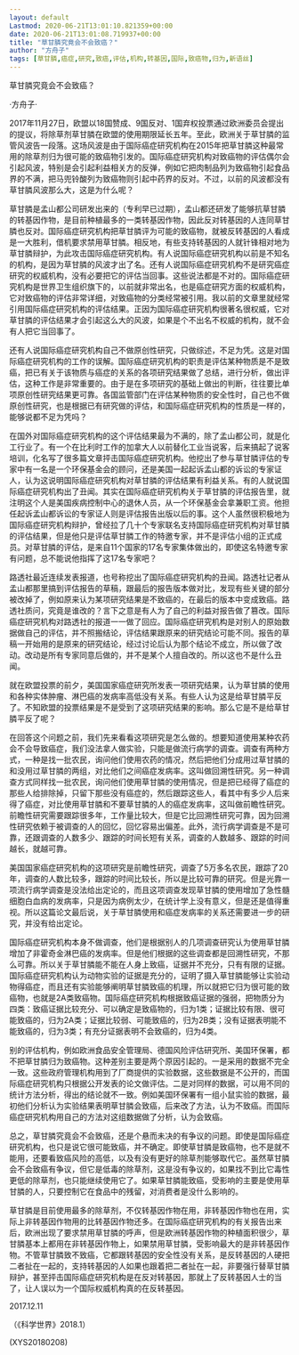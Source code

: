 ```yaml
---
layout: default
Lastmod: 2020-06-21T13:01:10.821359+00:00
date: 2020-06-21T13:01:08.719937+00:00
title: "草甘膦究竟会不会致癌？"
author: "方舟子"
tags: [草甘膦,癌症,研究,致癌,评估,机构,转基因,国际,致癌物,归为,新语丝]
---
```


草甘膦究竟会不会致癌？

·方舟子·

2017年11月27日，欧盟以18国赞成、9国反对、1国弃权投票通过欧洲委员会提出的提议，将除草剂草甘膦在欧盟的使用期限延长五年。至此，欧洲关于草甘膦的监管风波告一段落。这场风波是由于国际癌症研究机构在2015年把草甘膦这种最常用的除草剂归为很可能的致癌物引发的。国际癌症研究机构对致癌物的评估偶尔会引起风波，特别是会引起利益相关方的反弹，例如它把肉制品列为致癌物引起食品界的不满，把马兜铃酸列为致癌物则引起中药界的反对。不过，以前的风波都没有草甘膦风波那么大，这是为什么呢？

草甘膦是孟山都公司研发出来的（专利早已过期），孟山都还研发了能够抗草甘膦的转基因作物，是目前种植最多的一类转基因作物，因此反对转基因的人连同草甘膦也反对。国际癌症研究机构把草甘膦评为可能的致癌物，就被反转基因的人看成是一大胜利，借机要求禁用草甘膦。相反地，有些支持转基因的人就针锋相对地为草甘膦辩护，为此攻击国际癌症研究机构。有人说国际癌症研究机构以前是不知名的机构，是因为草甘膦的风波才出了名。还有人说国际癌症研究机构不是研究癌症研究的权威机构，没有必要把它的评估当回事。这些说法都是不对的。国际癌症研究机构是世界卫生组织旗下的，以前就非常出名，也是癌症研究方面的权威机构，它对致癌物的评估非常详细，对致癌物的分类经常被引用。我以前的文章里就经常引用国际癌症研究机构的评估结果。正因为国际癌症研究机构很著名很权威，它对草甘膦的评估结果才会引起这么大的风波，如果是个不出名不权威的机构，就不会有人把它当回事了。

还有人说国际癌症研究机构自己不做原创性研究，只做综述，不足为凭。这是对国际癌症研究机构的工作的误解。国际癌症研究机构的职责是评估某种物质是不是致癌，把已有关于该物质与癌症的关系的各项研究结果做了总结，进行分析，做出评估，这种工作是非常重要的。由于是在多项研究的基础上做出的判断，往往要比单项原创性研究结果更可靠。各国监管部门在评估某种物质的安全性时，自己也不做原创性研究，也是根据已有研究做的评估，和国际癌症研究机构的性质是一样的，能够说都不足为凭吗？

在国外对国际癌症研究机构的这个评估结果最为不满的，除了孟山都公司，就是化工行业了。有一个在比利时工作的加拿大人以前替化工业当说客，后来搞起了说客培训，化名写了很多篇文章抨击国际癌症研究机构。他挖出了参与草甘膦评估的专家中有一名是一个环保基金会的顾问，还是美国一起起诉孟山都的诉讼的专家证人，认为这说明国际癌症研究机构对草甘膦的评估结果有利益关系。有的人就说国际癌症研究机构出了丑闻。其实在国际癌症研究机构关于草甘膦的评估报告里，就注明这个人是美国疾病控制中心的退休人员，从一个环保基金会拿兼职工资。他担任起诉孟山都诉讼的专家证人则是评估报告出版以后的事。这个人虽然很积极地为国际癌症研究机构辩护，曾经拉了几十个专家联名支持国际癌症研究机构对草甘膦的评估结果，但是他只是评估草甘膦工作的特邀专家，并不是评估小组的正式成员。对草甘膦的评估，是来自11个国家的17名专家集体做出的，即使这名特邀专家有问题，总不能说他指挥了这17名专家吧？

路透社最近连续发表报道，也号称挖出了国际癌症研究机构的丑闻。路透社记者从孟山都那里搞到评估报告的草稿，跟最后的报告版本做对比，发现有些关键的部分被改掉了，例如原来认为某项研究结果是不致癌的，在最后的版本中变成致癌。路透社质问，究竟是谁改的？言下之意是有人为了自己的利益对报告做了篡改。国际癌症研究机构对路透社的报道一一做了回应。国际癌症研究机构是对别人的原始数据做自己的评估，并不照搬结论，评估结果跟原来的研究结论可能不同。报告的草稿一开始用的是原来的研究结论，经过讨论后认为那个结论不成立，所以做了改动。改动是所有专家同意后做的，并不是某个人擅自改的。所以这也不是什么丑闻。

就在欧盟投票的前夕，美国国家癌症研究所发表一项研究结果，认为草甘膦的使用和各种实体肿瘤、淋巴癌的发病率高低没有关系。有些人认为这是给草甘膦平反了。不知欧盟的投票结果是不是受到了这项研究结果的影响。那么它是不是给草甘膦平反了呢？

在回答这个问题之前，我们先来看看这项研究是怎么做的。想要知道使用某种农药会不会导致癌症，我们没法拿人做实验，只能是做流行病学的调查。调查有两种方式，一种是找一批农民，询问他们使用农药的情况，然后把他们分成用过草甘膦的和没用过草甘膦的两组，对比他们之间癌症发病率。这叫做回溯性研究。另一种调查方式同样找一批农民，询问他们使用草甘膦的使用情况，但是把已经得了癌症的那些人给排除掉，只留下那些没有癌症的，然后跟踪这些人，看其中有多少人后来得了癌症，对比使用草甘膦和不要草甘膦的人的癌症发病率，这叫做前瞻性研究。前瞻性研究需要跟踪很多年，工作量比较大，但是它比回溯性研究可靠，因为回溯性研究依赖于被调查的人的回忆，回忆容易出偏差。此外，流行病学调查是不是可靠，还跟调查的人数多少、跟踪的时间长短有关系，调查的人数越多、跟踪的时间越长，就越可靠。

美国国家癌症研究机构的这项研究是前瞻性研究，调查了5万多名农民，跟踪了20年，调查的人数比较多，跟踪的时间比较长，所以是比较可靠的研究。但是光靠一项流行病学调查是没法给出定论的，而且这项调查发现草甘膦的使用增加了急性髓细胞白血病的发病率，只是因为病例太少，在统计学上没有意义，但是还是值得重视。所以这篇论文最后说，关于草甘膦使用和癌症发病率的关系还需要进一步的研究，并没有给出定论。

国际癌症研究机构本身不做调查，他们是根据别人的几项调查研究认为使用草甘膦增加了非霍奇金淋巴癌的发病率。但是他们根据的这些调查都是回溯性研究，不那么可靠。所以关于草甘膦能不能在人身上致癌，证据并不充分，只有有限的证据。国际癌症研究机构认为动物实验的证据是充分的，证明了摄入草甘膦能够让实验动物得癌症，而且还有实验能够阐明草甘膦致癌的机理，所以就把它归为很可能的致癌物，也就是2A类致癌物。国际癌症研究机构根据致癌证据的强弱，把物质分为四类：致癌证据比较充分、可以确定是致癌物的，归为1类；证据比较有限、很可能致癌的，归为2A类；证据比较弱、可能致癌的，归为2B类；没有证据表明能不能致癌的，归为3类；有充分证据表明不会致癌的，归为4类。

别的评估机构，例如欧洲食品安全管理局、德国风险评估研究所、美国环保署，都不把草甘膦归为致癌物。这种差别主要是两个原因引起的。一是采用的数据不完全一致。这些政府管理机构用到了厂商提供的实验数据，这些数据是不公开的，而国际癌症研究机构只根据公开发表的论文做评估。二是对同样的数据，可以用不同的统计方法分析，得出的结论就不一致。例如美国环保署有一组小鼠实验的数据，最初他们分析认为实验结果表明草甘膦会致癌，后来改了方法，认为不致癌。而国际癌症研究机构用自己的方法对这组数据做了分析，认为会致癌。

总之，草甘膦究竟会不会致癌，还是个悬而未决的有争议的问题。即使是国际癌症研究机构，也只是说它很可能致癌，并不确定。即使草甘膦是致癌物，也不是就不能用，还要看致癌风险的高低，以及有没有更好的除草剂能够取代它。虽然草甘膦会不会致癌有争议，但它是低毒的除草剂，这是没有争议的，如果找不到比它毒性更低的除草剂，也只能继续使用它了。如果草甘膦能致癌，受影响的主要是使用草甘膦的人，只要控制它在食品中的残留，对消费者是没什么影响的。

草甘膦是目前使用最多的除草剂，不仅转基因作物在用，非转基因作物也在用，实际上非转基因作物用的比转基因作物还多。在国际癌症研究机构的有关报告出来后，欧洲出现了要求禁用草甘膦的呼声，但是欧洲转基因作物的种植面积很少，草甘膦基本上都用在非转基因作物上，如果禁用草甘膦，受影响最大的是非转基因作物。不管草甘膦致不致癌，它都跟转基因的安全性没有关系，是反转基因的人硬把二者扯在一起的，支持转基因的人如果也跟着把二者扯在一起，非要强行替草甘膦辩护，甚至抨击国际癌症研究机构是在反对转基因，那就上了反转基因人士的当了，让人误以为一个国际权威机构真的在反转基因。

2017.12.11

（《科学世界》2018.1）

(XYS20180208)


